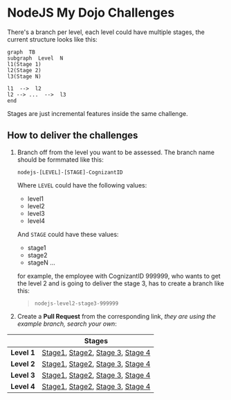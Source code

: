# NodeJS My Dojo Challenges

There's a branch per level, each level could have multiple stages, the current structure looks like this:

```mermaid
graph  TB
subgraph  Level  N
l1(Stage 1)
l2(Stage 2)
l3(Stage N)

l1  -->  l2
l2 --> ...  -->  l3
end
```
Stages are just incremental features inside the same challenge.

## How to deliver the challenges

1. Branch off from the level you want to be assessed.
   The branch name should be formmated like this:

   `nodejs-[LEVEL]-[STAGE]-CognizantID`

   Where `LEVEL` could have the following values:
   - level1
   - level2
   - level3
   - level4

   And `STAGE` could have these values:
   - stage1
   - stage2
   - stageN ...

   for example, the employee with CognizantID 999999, who wants to get the 
   level 2 and is going to deliver the stage 3, has to create a branch like this:

   >`nodejs-level2-stage3-999999`

2. Create a **Pull Request** from the corresponding link, _they are using the example branch, search your own_:

||Stages
|--|--|
|**Level 1**|[Stage1](https://github.com/DX-and-EE-South-Europe/node-challenges/compare/level1...nodejs-level1-stage1-999999?quick_pull=1&labels=nodejs,level-1&title=Level+2++Stage++1++999999&template=level1.md), [Stage2](https://github.com/DX-and-EE-South-Europe/node-challenges/compare/level1...nodejs-level1-stage2-999999?quick_pull=1&labels=nodejs,level-1&title=Level+2++Stage++2++999999&template=level1.md), [Stage 3](https://github.com/DX-and-EE-South-Europe/node-challenges/compare/level1...nodejs-level1-stage3-999999?quick_pull=1&labels=nodejs,level-1&title=Level+2++Stage++3++999999&template=level1.md), [Stage 4](https://github.com/DX-and-EE-South-Europe/node-challenges/compare/level1...nodejs-level1-stage4-999999?quick_pull=1&labels=nodejs,level-1&title=Level+2++Stage++4++999999&template=level1.md)|
|**Level 2**|[Stage1](https://github.com/DX-and-EE-South-Europe/node-challenges/compare/level2...nodejs-level2-stage1-999999?quick_pull=1&labels=nodejs,level-2&title=Level+2++Stage++1++999999&template=level2.md), [Stage2](https://github.com/DX-and-EE-South-Europe/node-challenges/compare/level2...nodejs-level2-stage2-999999?quick_pull=1&labels=nodejs,level-2&title=Level+2++Stage++2++999999&template=level2.md), [Stage 3](https://github.com/DX-and-EE-South-Europe/node-challenges/compare/level2...nodejs-level2-stage3-999999?quick_pull=1&labels=nodejs,level-2&title=Level+2++Stage++3++999999&template=level2.md), [Stage 4](https://github.com/DX-and-EE-South-Europe/node-challenges/compare/level2...nodejs-level2-stage4-999999?quick_pull=1&labels=nodejs,level-2&title=Level+2++Stage++4++999999&template=level2.md)|
|**Level 3**|[Stage1](https://github.com/DX-and-EE-South-Europe/node-challenges/compare/level2...nodejs-level3-stage1-999999?quick_pull=1&labels=nodejs,level-3&title=Level+3++Stage++1++999999&template=level3.md), [Stage2](https://github.com/DX-and-EE-South-Europe/node-challenges/compare/level3...nodejs-level3-stage2-999999?quick_pull=1&labels=nodejs,level-3&title=Level+3++Stage++2++999999&template=level2.md), [Stage 3](https://github.com/DX-and-EE-South-Europe/node-challenges/compare/level3...nodejs-level3-stage3-999999?quick_pull=1&labels=nodejs,level-3&title=Level+3++Stage++3++999999&template=level3.md), [Stage 4](https://github.com/DX-and-EE-South-Europe/node-challenges/compare/level3...nodejs-level3-stage4-999999?quick_pull=1&labels=nodejs,level-3&title=Level+3++Stage++4++999999&template=level3.md)|
|**Level 4**|[Stage1](https://github.com/DX-and-EE-South-Europe/node-challenges/compare/level4...nodejs-level4-stage1-999999?quick_pull=1&labels=nodejs,level-4&title=Level+4++Stage++1++999999&template=level4.md), [Stage2](https://github.com/DX-and-EE-South-Europe/node-challenges/compare/level4...nodejs-level4-stage2-999999?quick_pull=1&labels=nodejs,level-4&title=Level+4++Stage++2++999999&template=level4.md), [Stage 3](https://github.com/DX-and-EE-South-Europe/node-challenges/compare/level4...nodejs-level4-stage3-999999?quick_pull=1&labels=nodejs,level-4&title=Level+4++Stage++3++999999&template=level4.md), [Stage 4](https://github.com/DX-and-EE-South-Europe/node-challenges/compare/level4...nodejs-level4-stage4-999999?quick_pull=1&labels=nodejs,level-4&title=Level+4++Stage++4++999999&template=level4.md)
